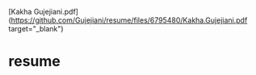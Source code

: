 [Kakha Gujejiani.pdf](https://github.com/Gujejiani/resume/files/6795480/Kakha.Gujejiani.pdf target="_blank")

# resume
